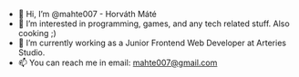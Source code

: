 - 👋 Hi, I’m @mahte007 - Horváth Máté
- 👀 I’m interested in programming, games, and any tech related stuff. Also cooking ;)
- 🌱 I’m currently working as a Junior Frontend Web Developer at Arteries Studio.
- 📫 You can reach me in email: mahte007@gmail.com
